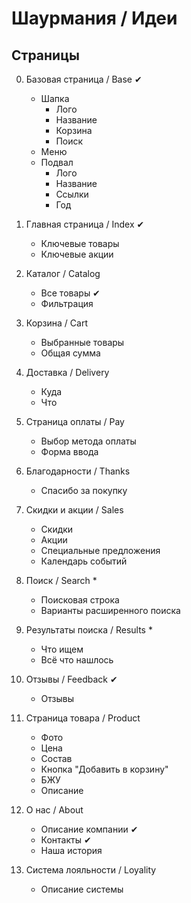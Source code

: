 # Шаурмания / Идеи

## Страницы

0. Базовая страница / Base ✔
	- Шапка
		- Лого
		- Название
		- Корзина
		- Поиск
	- Меню
	- Подвал
		- Лого
		- Название
		- Ссылки
		- Год

1. Главная страница / Index ✔
	- Ключевые товары
	- Ключевые акции

2. Каталог / Catalog
	- Все товары ✔
	- Фильтрация

3. Корзина / Cart
	- Выбранные товары
	- Общая сумма

4. Доставка / Delivery
	- Куда
	- Что

5. Страница оплаты / Pay
	- Выбор метода оплаты
	- Форма ввода

6. Благодарности / Thanks
	- Спасибо за покупку

7. Скидки и акции / Sales
	- Скидки
	- Акции
	- Специальные предложения
	- Календарь событий

8. Поиск / Search *
	- Поисковая строка
	- Варианты расширенного поиска

9. Результаты поиска / Results *
	- Что ищем
	- Всё что нашлось

10. Отзывы / Feedback ✔
	- Отзывы

11. Страница товара / Product
	- Фото
	- Цена
	- Состав
	- Кнопка "Добавить в корзину"
	- БЖУ
	- Описание

12. О нас / About
	- Описание компании ✔
	- Контакты ✔
	- Наша история

13. Система лояльности / Loyality
	- Описание системы
